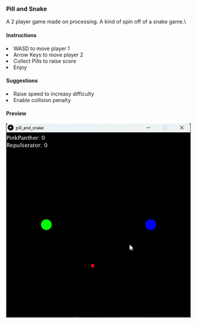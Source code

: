 ### Pill and Snake

A 2 player game made on processing. A kind of spin off of a snake game.\


#### Instructions

<li>WASD to move player 1
<li>Arrow Keys to move player 2
<li>Collect Pills to raise score
<li>Enjoy

#### Suggestions

<li> Raise speed to increasy difficulty
<li> Enable collision penalty



#### Preview

!["The gif to see"](output2.gif)